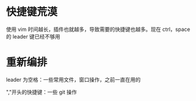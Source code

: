 # 快捷键荒漠
使用 vim 时间越长，插件也就越多，导致需要的快捷键也越多。现在 ctrl，space的 leader 键已经不够用


# 重新编排
leader 为空格：一些常用文件，窗口操作，之前一直在用的

","开头的快捷键：一些 git 操作
